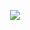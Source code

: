 <p align="center">
<img src="https://capsule-render.vercel.app/api?type=waving&color=timeGradient&height=300&&section=header&text={Glad 2 meet U}&fontSize=90&fontAlign=50&fontAlignY=30&desc={huhaoyu555@gmail.com}&descAlign=50&descSize=30&descAlignY=60&animation=twinkling" />
</p>
